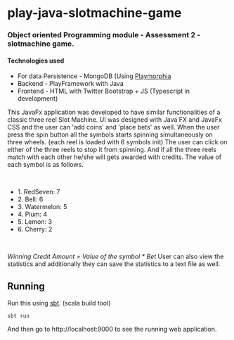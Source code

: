 # play-java-slotmachine-game

<h3>Object oriented Programming module - Assessment 2 - slotmachine game.</h3>
<h4>Technologies used</h4>
<ul>
    <li>For data Persistence - MongoDB (Using <a href="https://github.com/morellik/play-morphia">Playmorphia</a></li>
    <li>Backend - PlayFramework with Java</li>
    <li>Frontend - HTML with Twitter Bootstrap + JS (Typescript in development)</li>
</ul>

<p>This JavaFx application was developed to have similar functionalities of a classic three reel Slot Machine. UI was designed with Java FX and JavaFx CSS and the user can 'add coins' and 'place bets' as well. When the user press the spin button all the symbols starts spinning simultaneously on three wheels. (each reel is loaded with 6 symbols init) The user can click on either of the three reels to stop it from spinning. And if all the three reels match with each other he/she will gets awarded with credits. The value of each symbol is as follows.<p><br>
<ul>
    <li>1. RedSeven: 7</li>
    <li>2. Bell: 6</li>
    <li>3. Watermelon: 5</li>
    <li>4. Plum: 4</li>
    <li>5. Lemon: 3</li>
    <li>6. Cherry: 2</li>
</ul>
<br>
<p><em>Winning Credit Amount = Value of the symbol * Bet</em>
User can also view the statistics and additionally they can save the statistics to a text file as well.</p>

## Running

Run this using [sbt](http://www.scala-sbt.org/). (scala build tool)

```
sbt run
```

And then go to http://localhost:9000 to see the running web application.